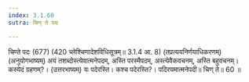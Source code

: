 ```yaml
---
index: 3.1.60
sutra: चिण् ते पदः

---
```

 चिण्ते पदः (677) (420 च्लेश्चिणादेशविधिसूत्रम्॥ 3.1.4 आ. 8) (तप्रत्ययनिर्णयाधिकरणम्) (अनुयोगभाष्यम्) अयं तशब्दोस्त्येवात्मनेपदम्, अस्ति परस्मैपदम्, अस्त्येवैकवचनम्, अस्ति बहुवचनम्। कस्येदं ग्रहणम्?। (उत्तरभाष्यम्) यः पदेरस्ति। कश्च पदेरस्ति?। पदिरयमात्मनेपदी॥ चिण् ते॥ 60 ॥ 